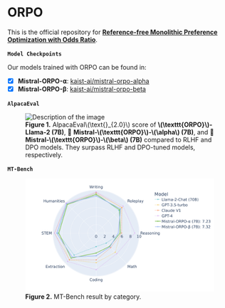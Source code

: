 # **ORPO**

This is the official repository for <a class="link" href="https://arxiv.org/abs/2403.07691">**Reference-free Monolithic Preference Optimization with Odds Ratio**</a>. 

**`Model Checkpoints`**

Our models trained with ORPO can be found in:

- [X] **Mistral-ORPO-⍺**: <a class="link" href="https://huggingface.co/kaist-ai/mistral-orpo-alpha">kaist-ai/mistral-orpo-alpha</a>
- [X] **Mistral-ORPO-β**: <a class="link" href="https://huggingface.co/kaist-ai/mistral-orpo-beta">kaist-ai/mistral-orpo-beta</a>

**`AlpacaEval`**

<figure>
  <img class="png" src="/assets/img/ORPO_main.drawio.png" alt="Description of the image">
  <figcaption><b>Figure 1.</b> AlpacaEval\(\text{}_{2.0}\) score of <b>\(\texttt{ORPO}\)-Llama-2 (7B)</b>, 🤗 <b>Mistral-\(\texttt{ORPO}\)-\(\alpha\) (7B)</b>, and 🤗 <b>Mistral-\(\texttt{ORPO}\)-\(\beta\) (7B)</b> compared to RLHF and DPO models. They surpass RLHF and DPO-tuned models, respectively.</figcaption>
</figcaption>
</figure>

**`MT-Bench`**

<figure>
  <img class="png" src="/assets/img/mtbench_hf.png" alt="Description of the image">
  <figcaption><b>Figure 2.</b> MT-Bench result by category.</figcaption>
</figure>

